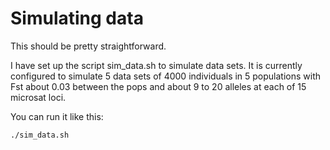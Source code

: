 
# Simulating data

This should be pretty straightforward.  

I have set up the script sim_data.sh to simulate
data sets.  It is currently configured to simulate 5 data sets of
4000 individuals in 5 populations with Fst about 0.03 between the
pops and about 9 to 20 alleles at each of 15 microsat loci.

You can run it like this:

```sh
./sim_data.sh
```